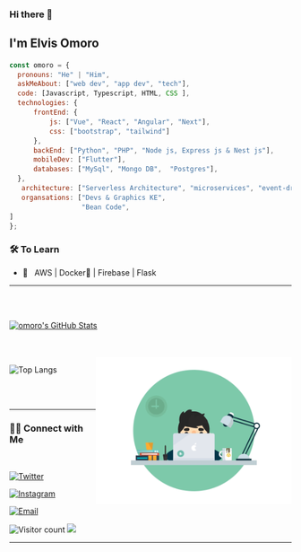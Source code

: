 ### Hi there 👋<h2> I'm Elvis Omoro </h2>

  ```javascript
const omoro = {
    pronouns: "He" | "Him",
    askMeAbout: ["web dev", "app dev", "tech"],
    code: [Javascript, Typescript, HTML, CSS ],
    technologies: {
        frontEnd: {
            js: ["Vue", "React", "Angular", "Next"],
            css: ["bootstrap", "tailwind"]
        },
        backEnd: ["Python", "PHP", "Node js, Express js & Nest js"],
        mobileDev: ["Flutter"],
        databases: ["MySql", "Mongo DB",  "Postgres"],
    },
     architecture: ["Serverless Architecture", "microservices", "event-driven", "Single page applications"],
     organsations: ["Devs & Graphics KE",
                    "Bean Code",
  ]
};
```


<h3>🛠 To Learn</h3>

- 🔧 &nbsp; AWS | Docker🐳 | Firebase | Flask

<hr>



<br/><br/>

[![omoro's GitHub Stats](https://github-readme-stats.vercel.app/api?username=iamomoro&show_icons=true)](https://github.com/iamomoro)

<br/>

<br/>

<img src="https://github.com/nirala69/nirala69/blob/master/70804f7e25b11f29db904f2fa7b4cd9d.gif" width="350" align='right'>

![Top Langs](https://github-readme-stats.vercel.app/api/top-langs/?username=iamomoro&show_icons=true)

<br><br>



<hr>



<h3> 🤝🏻 Connect with Me </h3>
<br>
<p align="center">

<a href="https://twitter.com/bake_baller"><img alt="Twitter" src="https://img.shields.io/twitter/follow/bake_baller?style=social"></a>

<a href="https://www.instagram.com/iamomoroit/"><img alt="Instagram" src="https://img.shields.io/badge/Instagram-iamomoroit-black?style=flat-square&logo=instagram"></a>

<a href="mailto:iamomoroit@gmail.com"><img alt="Email" src="https://img.shields.io/badge/Email-:iamomoroit@gmail.com.com-blue?style=flat-square&logo=gmail"></a>

</p>





![Visitor count](https://visitor-badge.laobi.icu/badge?page_id=iamomoro.iamomoro)   <img src="https://media.giphy.com/media/dxn6fRlTIShoeBr69N/giphy.gif" width="30">





<hr>


